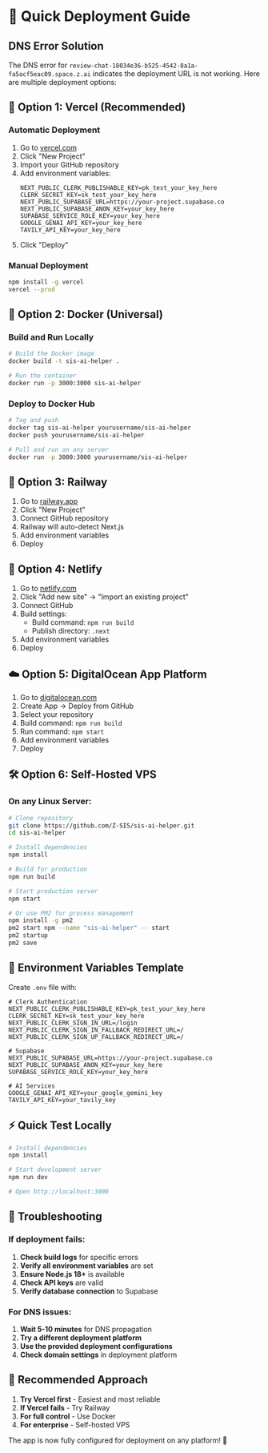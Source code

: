 # 🚀 Quick Deployment Guide

## DNS Error Solution

The DNS error for `review-chat-18034e36-b525-4542-8a1a-fa5acf5eac09.space.z.ai` indicates the deployment URL is not working. Here are multiple deployment options:

## 🎯 **Option 1: Vercel (Recommended)**

### Automatic Deployment
1. Go to [vercel.com](https://vercel.com)
2. Click "New Project"
3. Import your GitHub repository
4. Add environment variables:
   ```
   NEXT_PUBLIC_CLERK_PUBLISHABLE_KEY=pk_test_your_key_here
   CLERK_SECRET_KEY=sk_test_your_key_here
   NEXT_PUBLIC_SUPABASE_URL=https://your-project.supabase.co
   NEXT_PUBLIC_SUPABASE_ANON_KEY=your_key_here
   SUPABASE_SERVICE_ROLE_KEY=your_key_here
   GOOGLE_GENAI_API_KEY=your_key_here
   TAVILY_API_KEY=your_key_here
   ```
5. Click "Deploy"

### Manual Deployment
```bash
npm install -g vercel
vercel --prod
```

## 🐳 **Option 2: Docker (Universal)**

### Build and Run Locally
```bash
# Build the Docker image
docker build -t sis-ai-helper .

# Run the container
docker run -p 3000:3000 sis-ai-helper
```

### Deploy to Docker Hub
```bash
# Tag and push
docker tag sis-ai-helper yourusername/sis-ai-helper
docker push yourusername/sis-ai-helper

# Pull and run on any server
docker run -p 3000:3000 yourusername/sis-ai-helper
```

## 🚂 **Option 3: Railway**

1. Go to [railway.app](https://railway.app)
2. Click "New Project"
3. Connect GitHub repository
4. Railway will auto-detect Next.js
5. Add environment variables
6. Deploy

## 🔵 **Option 4: Netlify**

1. Go to [netlify.com](https://netlify.com)
2. Click "Add new site" → "Import an existing project"
3. Connect GitHub
4. Build settings:
   - Build command: `npm run build`
   - Publish directory: `.next`
5. Add environment variables
6. Deploy

## ☁️ **Option 5: DigitalOcean App Platform**

1. Go to [digitalocean.com](https://digitalocean.com)
2. Create App → Deploy from GitHub
3. Select your repository
4. Build command: `npm run build`
5. Run command: `npm start`
6. Add environment variables
7. Deploy

## 🛠️ **Option 6: Self-Hosted VPS**

### On any Linux Server:
```bash
# Clone repository
git clone https://github.com/Z-SIS/sis-ai-helper.git
cd sis-ai-helper

# Install dependencies
npm install

# Build for production
npm run build

# Start production server
npm start

# Or use PM2 for process management
npm install -g pm2
pm2 start npm --name "sis-ai-helper" -- start
pm2 startup
pm2 save
```

## 🔧 **Environment Variables Template**

Create `.env` file with:
```env
# Clerk Authentication
NEXT_PUBLIC_CLERK_PUBLISHABLE_KEY=pk_test_your_key_here
CLERK_SECRET_KEY=sk_test_your_key_here
NEXT_PUBLIC_CLERK_SIGN_IN_URL=/login
NEXT_PUBLIC_CLERK_SIGN_IN_FALLBACK_REDIRECT_URL=/
NEXT_PUBLIC_CLERK_SIGN_UP_FALLBACK_REDIRECT_URL=/

# Supabase
NEXT_PUBLIC_SUPABASE_URL=https://your-project.supabase.co
NEXT_PUBLIC_SUPABASE_ANON_KEY=your_key_here
SUPABASE_SERVICE_ROLE_KEY=your_key_here

# AI Services
GOOGLE_GENAI_API_KEY=your_google_gemini_key
TAVILY_API_KEY=your_tavily_key
```

## ⚡ **Quick Test Locally**

```bash
# Install dependencies
npm install

# Start development server
npm run dev

# Open http://localhost:3000
```

## 🐛 **Troubleshooting**

### If deployment fails:
1. **Check build logs** for specific errors
2. **Verify all environment variables** are set
3. **Ensure Node.js 18+** is available
4. **Check API keys** are valid
5. **Verify database connection** to Supabase

### For DNS issues:
1. **Wait 5-10 minutes** for DNS propagation
2. **Try a different deployment platform**
3. **Use the provided deployment configurations**
4. **Check domain settings** in deployment platform

## 🎯 **Recommended Approach**

1. **Try Vercel first** - Easiest and most reliable
2. **If Vercel fails** - Try Railway
3. **For full control** - Use Docker
4. **For enterprise** - Self-hosted VPS

The app is now fully configured for deployment on any platform! 🚀